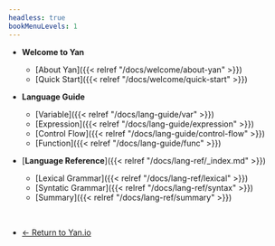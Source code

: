 ```yaml
---
headless: true
bookMenuLevels: 1
---
```

- **Welcome to Yan**
    - [About Yan]({{< relref "/docs/welcome/about-yan" >}})
    - [Quick Start]({{< relref "/docs/welcome/quick-start" >}})

- **Language Guide**
    - [Variable]({{< relref "/docs/lang-guide/var" >}})
    - [Expression]({{< relref "/docs/lang-guide/expression" >}})
    - [Control Flow]({{< relref "/docs/lang-guide/control-flow" >}})
    - [Function]({{< relref "/docs/lang-guide/func" >}})


- [**Language Reference**]({{< relref "/docs/lang-ref/_index.md" >}})
    - [Lexical Grammar]({{< relref "/docs/lang-ref/lexical" >}})
    - [Syntatic Grammar]({{< relref "/docs/lang-ref/syntax" >}})
    - [Summary]({{< relref "/docs/lang-ref/summary" >}})
 
 <br>

 - [← Return to Yan.io](http://yan-lang.github.io/)